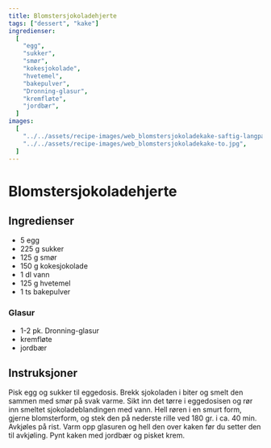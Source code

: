 ```yaml
---
title: Blomstersjokoladehjerte
tags: ["dessert", "kake"]
ingredienser:
  [
    "egg",
    "sukker",
    "smør",
    "kokesjokolade",
    "hvetemel",
    "bakepulver",
    "Dronning-glasur",
    "kremfløte",
    "jordbær",
  ]
images:
  [
    "../../assets/recipe-images/web_blomstersjokoladekake-saftig-langpannekake.jpg",
    "../../assets/recipe-images/web_blomstersjokoladekake-to.jpg",
  ]
---
```


# Blomstersjokoladehjerte

## Ingredienser

- 5 egg
- 225 g sukker
- 125 g smør
- 150 g kokesjokolade
- 1 dl vann
- 125 g hvetemel
- 1 ts bakepulver

### Glasur

- 1-2 pk. Dronning-glasur
- kremfløte
- jordbær

## Instruksjoner

Pisk egg og sukker til eggedosis. Brekk sjokoladen i biter og smelt den sammen med smør på svak varme. Sikt inn det tørre i eggedosisen og rør inn smeltet sjokoladeblandingen med vann. Hell røren i en smurt form, gjerne blomsterform, og stek den på nederste rille ved 180 gr. i ca. 40 min. Avkjøles på rist. Varm opp glasuren og hell den over kaken før du setter den til avkjøling. Pynt kaken med jordbær og pisket krem.
